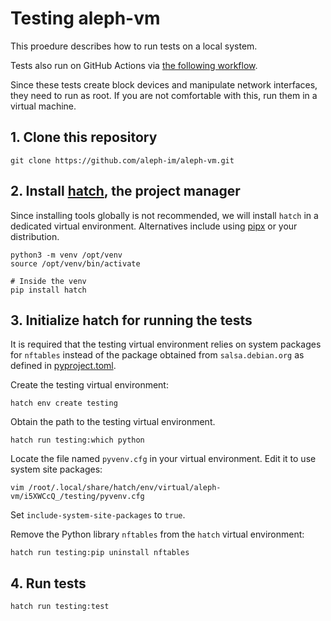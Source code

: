 # Testing aleph-vm

This proedure describes how to run tests on a local system.

Tests also run on GitHub Actions via [the following workflow](./.github/workflows/test-on-droplets-matrix.yml).

Since these tests create block devices and manipulate network interfaces, they need to run as root.
If you are not comfortable with this, run them in a virtual machine.

## 1. Clone this repository

```shell
git clone https://github.com/aleph-im/aleph-vm.git
```

## 2. Install [hatch](https://hatch.pypa.io/), the project manager

Since installing tools globally is not recommended, we will install `hatch`
 in a dedicated virtual environment. Alternatives include using [pipx](https://pipx.pypa.io)
or your distribution.

```shell
python3 -m venv /opt/venv
source /opt/venv/bin/activate

# Inside the venv
pip install hatch
```

## 3. Initialize hatch for running the tests

It is required that the testing virtual environment relies on system packages
for `nftables` instead of the package obtained from `salsa.debian.org` as defined in 
[pyproject.toml](./pyproject.toml).

Create the testing virtual environment:
```shell
hatch env create testing
```

Obtain the path to the testing virtual environment. 
```
hatch run testing:which python
```

Locate the file named `pyvenv.cfg` in your virtual environment.
Edit it to use system site packages:
```
vim /root/.local/share/hatch/env/virtual/aleph-vm/i5XWCcQ_/testing/pyvenv.cfg
```

Set `include-system-site-packages` to `true`.

Remove the Python library `nftables` from the `hatch` virtual environment:
```shell
hatch run testing:pip uninstall nftables
```

## 4. Run tests

```shell
hatch run testing:test
```

